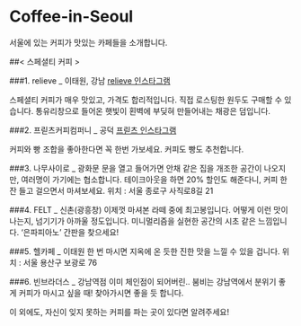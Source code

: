 # Coffee-in-Seoul
서울에 있는 커피가 맛있는 카페들을 소개합니다.

##< 스페셜티 커피 >

###1. relieve _ 이태원, 강남
[relieve 인스타그램](https://www.instagram.com/relievecoffee/)

스페셜티 커피가 매우 맛있고, 가격도 합리적입니다. 직접 로스팅한 원두도 구매할 수 있습니다.
통유리창으로 들어온 햇빛이 횐벽에 부딪혀 만들어내는 채광은 덤입니다.

###2. 프릳츠커피컴퍼니 _ 공덕
[프릳츠 인스타그램](https://www.instagram.com/fritzcoffeecompany/)

커피와 빵 조합을 좋아한다면 꼭 한번 가보세요. 커피도 빵도 추천합니다.

###3. 나무사이로 _ 광화문
문을 열고 들어가면 안채 같은 집을 개조한 공간이 나오지만, 여러명이 가기에는 협소합니다.
테이크아웃을 하면 20% 할인도 해준다니, 커피 한 잔 들고 걸으면서 마셔보세요.
위치 : 서울 종로구 사직로8길 21

###4. FELT _ 신촌(광흥창)
이제껏 마셔본 라떼 중에 최고봉입니다. 어떻게 이런 맛이 나는지, 넘기기가 아까울 정도입니다.
미니멀리즘을 실현한 공간의 시초 같은 느낌입니다. ‘은파피아노’ 간판을 찾으세요!

###5. 헬카페 _ 이태원
한 번 마시면 지옥에 온 듯한 진한 맛을 느낄 수 있을 겁니다. 
위치 : 서울 용산구 보광로 76

###6. 빈브라더스 _ 강남역점
이미 체인점이 되어버린.. 붐비는 강남역에서 분위기 좋게 커피가 마시고 싶을 때!
찾아가시면 좋을 듯 합니다.




이 외에도, 자신이 잊지 못하는 커피를 파는 곳이 있다면 알려주세요!



